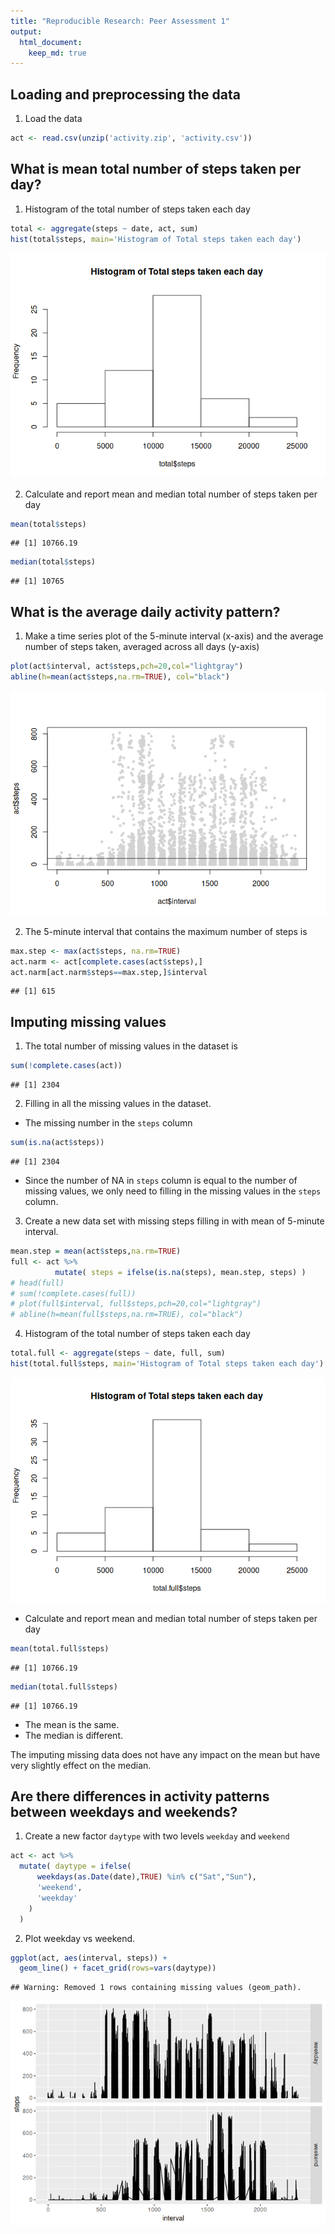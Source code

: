 ```yaml
---
title: "Reproducible Research: Peer Assessment 1"
output: 
  html_document:
    keep_md: true
---
```



## Loading and preprocessing the data

1. Load the data

```r
act <- read.csv(unzip('activity.zip', 'activity.csv'))
```

## What is mean total number of steps taken per day?
1. Histogram of the total number of steps taken each day

```r
total <- aggregate(steps ~ date, act, sum)
hist(total$steps, main='Histogram of Total steps taken each day')
```

![](PA1_template_files/figure-html/unnamed-chunk-2-1.png)<!-- -->

2. Calculate and report mean and median total number of steps taken per day

```r
mean(total$steps)
```

```
## [1] 10766.19
```

```r
median(total$steps)
```

```
## [1] 10765
```

## What is the average daily activity pattern?
1. Make a time series plot of the 5-minute interval (x-axis) and the average number of steps taken, averaged across all days (y-axis)

```r
plot(act$interval, act$steps,pch=20,col="lightgray")
abline(h=mean(act$steps,na.rm=TRUE), col="black")
```

![](PA1_template_files/figure-html/unnamed-chunk-4-1.png)<!-- -->

2. The 5-minute interval that contains the maximum number of steps is

```r
max.step <- max(act$steps, na.rm=TRUE)
act.narm <- act[complete.cases(act$steps),]
act.narm[act.narm$steps==max.step,]$interval
```

```
## [1] 615
```
## Imputing missing values
1. The total number of missing values in the dataset is

```r
sum(!complete.cases(act))
```

```
## [1] 2304
```
2. Filling in all the missing values in the dataset.
* The missing number in the ``steps`` column

```r
sum(is.na(act$steps))
```

```
## [1] 2304
```
* Since the number of NA in ``steps`` column is equal to the number of missing values, we only need to filling in the missing values in the ``steps`` column.

3. Create a new data set with missing steps filling in with mean of 5-minute interval.

```r
mean.step = mean(act$steps,na.rm=TRUE)
full <- act %>%
          mutate( steps = ifelse(is.na(steps), mean.step, steps) )
# head(full)
# sum(!complete.cases(full))
# plot(full$interval, full$steps,pch=20,col="lightgray")
# abline(h=mean(full$steps,na.rm=TRUE), col="black")
```

4. Histogram of the total number of steps taken each day

```r
total.full <- aggregate(steps ~ date, full, sum)
hist(total.full$steps, main='Histogram of Total steps taken each day')
```

![](PA1_template_files/figure-html/unnamed-chunk-9-1.png)<!-- -->

* Calculate and report mean and median total number of steps taken per day

```r
mean(total.full$steps)
```

```
## [1] 10766.19
```

```r
median(total.full$steps)
```

```
## [1] 10766.19
```

* The mean is the same.
* The median is different.

The imputing missing data does not have any impact on the mean but have very slightly effect on the median.

## Are there differences in activity patterns between weekdays and weekends?

1. Create a new factor ``daytype`` with two levels ``weekday`` and ``weekend``

```r
act <- act %>%
  mutate( daytype = ifelse( 
      weekdays(as.Date(date),TRUE) %in% c("Sat","Sun"),
      'weekend',
      'weekday'
    )
  )
```
2. Plot weekday vs weekend.

```r
ggplot(act, aes(interval, steps)) +
  geom_line() + facet_grid(rows=vars(daytype))
```

```
## Warning: Removed 1 rows containing missing values (geom_path).
```

![](PA1_template_files/figure-html/unnamed-chunk-12-1.png)<!-- -->
